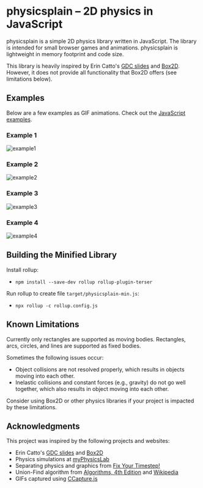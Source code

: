 # physicsplain &ndash; 2D physics in JavaScript

physicsplain is a simple 2D physics library written in JavaScript.  The library is intended for small browser games and animations.  physicsplain is lightweight in memory footprint and code size.

This library is heavily inspired by Erin Catto's [GDC slides](http://box2d.org/downloads/) and [Box2D](http://box2d.org/).  However, it does not provide all functionality that Box2D offers (see limitations below).

## Examples
Below are a few examples as GIF animations.  Check out the [JavaScript examples](http://hemartin.github.io/physicsplain/).

### Example 1
![example1](https://user-images.githubusercontent.com/344615/77963543-cebc3080-72dd-11ea-9d1b-63dd3f74c781.gif)

### Example 2
![example2](https://user-images.githubusercontent.com/344615/77963553-d380e480-72dd-11ea-8133-74d44f3c4c7d.gif)

### Example 3
![example3](https://user-images.githubusercontent.com/344615/77963560-d8459880-72dd-11ea-8ff7-4c5510e3f2e3.gif)

### Example 4
![example4](https://user-images.githubusercontent.com/344615/79692816-830b0000-8267-11ea-834f-5c8bf385f489.gif)

## Building the Minified Library
Install rollup:
- `npm install --save-dev rollup rollup-plugin-terser`

Run rollup to create file `target/physicsplain-min.js`:
- `npx rollup -c rollup.config.js`

## Known Limitations
Currently only rectangles are supported as moving bodies. Rectangles, arcs, circles, and lines are supported as fixed bodies.

Sometimes the following issues occur:
- Object collisions are not resolved properly, which results in objects moving into each other.
- Inelastic collisions and constant forces (e.g., gravity) do not go well together, which also results in object moving into each other.

Consider using Box2D or other physics libraries if your project is impacted by these limitations.

## Acknowledgments
This project was inspired by the following projects and websites:
- Erin Catto's [GDC slides](http://box2d.org/downloads/) and [Box2D](http://box2d.org/)
- Physics simulations at [myPhysicsLab](http://www.myphysicslab.com/)
- Separating physics and graphics from [Fix Your Timestep!](http://gafferongames.com/game-physics/fix-your-timestep/)
- Union-Find algorithm from [Algorithms, 4th Edition](http://algs4.cs.princeton.edu/home/) and [Wikipedia](https://en.wikipedia.org/wiki/Disjoint-set_data_structure)
- GIFs captured using [CCapture.js](https://github.com/spite/ccapture.js)
